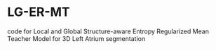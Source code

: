 # LG-ER-MT
code for Local and Global Structure-aware Entropy Regularized Mean Teacher Model for 3D Left Atrium segmentation
